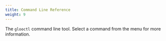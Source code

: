 ```yaml
---
title: Command Line Reference
weight: 9
---
```


The `glooctl` command line tool. Select a command from the menu for more information. 
